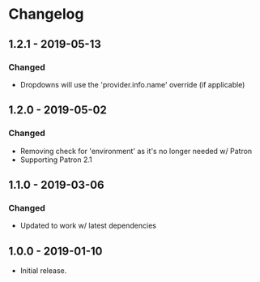 Changelog
=========

## 1.2.1 - 2019-05-13
### Changed
- Dropdowns will use the 'provider.info.name' override (if applicable)

## 1.2.0 - 2019-05-02
### Changed
- Removing check for 'environment' as it's no longer needed w/ Patron
- Supporting Patron 2.1

## 1.1.0 - 2019-03-06
### Changed
- Updated to work w/ latest dependencies

## 1.0.0 - 2019-01-10
- Initial release.
